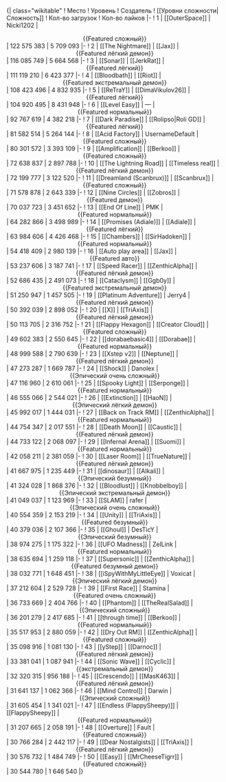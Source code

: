 {| class="wikitable"
! Место
! Уровень
! Создатель
! [[Уровни сложности|Сложность]]
! Кол-во загрузок
! Кол-во лайков
|-
! 1
| [[OuterSpace]]
| Nicki1202
| <center>{{Featured сложный}}</center>
| 122 575 383
| 5 709 093
|-
! 2
| [[The Nightmare]]
| [[Jax]]
| <center>{{Featured лёгкий демон}}</center>
| 116 085 749
| 5 664 568
|-
! 3
| [[Sonar]]
| [[JerkRat]]
| <center>{{Featured лёгкий}}</center>
| 111 119 210
| 6 423 377
|-
! 4
| [[Bloodbath]]
| [[Riot]]
| <center>{{Featured экстремальный демон}}</center>
| 108 423 496
| 4 832 935
|-
! 5
| [[ReTraY]]
| [[DimaVikulov26]]
| <center>{{Featured лёгкий}}</center>
| 104 920 495
| 8 431 948
|-
! 6
| [[Level Easy]]
| —
| <center>{{Featured нормальный}}</center>
| 92 767 619
| 4 382 218
|-
! 7
| [[Dark Paradise]]
| [[Rolipso|Roli GD]]
| <center>{{Featured лёгкий}}</center>
| 81 582 514
| 5 264 144
|-
! 8
| [[Acid Factory]]
| UsernameDefault
| <center>{{Featured сложный}}</center>
| 80 301 572
| 3 393 109
|-
! 9
| [[Amplification]]
| [[Berkoo]]
| <center>{{Featured сложный}}</center>
| 72 638 837
| 2 897 788
|-
! 10
| [[The Lightning Road]]
| [[Timeless real]]
| <center>{{Featured лёгкий демон}}</center>
| 72 199 777
| 3 122 520
|-
! 11
| [[Dreamland (Scanbrux)]]
| [[Scanbrux]]
| <center>{{Featured сложный}}</center>
| 71 578 878
| 2 643 339
|-
! 12
| [[Nine Circles]]
| [[Zobros]]
| <center>{{Featured демон}}</center>
| 70 037 723
| 3 451 652
|-
! 13
| [[End Of Line]]
| PMK
| <center>{{Featured нормальный}}</center>
| 64 282 866
| 3 498 989
|-
! 14
| [[Promises (Adiale)]]
| [[Adiale]]
| <center>{{Featured лёгкий}}</center>
| 63 984 606
| 4 426 468
|-
! 15
| [[Chambers]]
| [[SirHadoken]]
| <center>{{Featured нормальный}}</center>
| 54 418 409
| 2 980 139
|-
! 16
| [[Auto play area]]
| [[Jax]]
| <center>{{Featured авто}}</center>
| 53 237 606
| 3 187 741
|-
! 17
| [[Speed Racer]]
| [[ZenthicAlpha]]
| <center>{{Featured лёгкий демон}}</center>
| 52 686 435
| 2 491 073
|-
! 18
| [[Cataclysm]]
| [[Ggb0y]]
| <center>{{Featured экстремальный демон}}</center>
| 51 250 947
| 1 457 505
|-
! 19
| [[Platinum Adventure]]
| Jerry4
| <center>{{Featured лёгкий демон}}</center>
| 50 392 039
| 2 898 052
|-
! 20
| [[X]]
| [[TriAxis]]
| <center>{{Featured лёгкий демон}}</center>
| 50 113 705
| 2 316 752
|-
! 21
| [[Flappy Hexagon]]
| [[Creator Cloud]]
| <center>{{Featured сложный}}</center>
| 49 602 383
| 2 550 645
|-
! 22
| [[dorabaebasic4]]
| [[Dorabae]]
| <center>{{Featured нормальный}}</center>
| 48 999 588
| 2 790 639
|-
! 23
| [[Xstep v2]]
| [[Neptune]]
| <center>{{Featured лёгкий демон}}</center>
| 47 273 287
| 1 669 787
|-
! 24
| [[Shock]]
| Danolex
| <center>{{Эпический очень сложный}}</center>
| 47 116 960
| 2 610 061
|-
! 25
| [[Spooky Light]]
| [[Serponge]]
| <center>{{Featured нормальный}}</center>
| 46 555 066
| 2 544 021
|-
! 26
| [[Extinction]]
| [[HaoN]]
| <center>{{Эпический лёгкий демон}}</center>
| 45 992 017
| 1 444 031
|-
! 27
| [[Back on Track RM]]
| [[ZenthicAlpha]]
| <center>{{Featured нормальный}}</center>
| 44 754 347
| 2 017 551
|-
! 28
| [[Death Moon]]
| [[Caustic]]
| <center>{{Featured лёгкий демон}}</center>
| 44 733 122
| 2 068 097
|-
! 29
| [[Infernal Arena]]
| [[Suomi]]
| <center>{{Featured нормальный}}</center>
| 42 058 211
| 2 381 059
|-
! 30
| [[Laser Room]]
| [[TrueNature]]
| <center>{{Featured лёгкий демон}}</center>
| 41 667 975
| 1 235 449
|-
! 31
| [[dinosaur]]
| [[Alkali]]
| <center>{{Эпический безумный}}</center>
| 41 324 028
| 1 868 376
|-
! 32
| [[Bloodlust]]
| [[Knobbelboy]]
| <center>{{Эпический экстремальный демон}}</center>
| 41 049 037
| 1 123 969
|-
! 33
| [[SLAM]]
| rafer
| <center>{{Эпический очень сложный}}</center>
| 40 554 359
| 2 153 219
|-
! 34
| [[Unity]]
| [[TriAxis]]
| <center>{{Featured безумный}}</center>
| 40 379 036
| 2 107 366
|-
! 35
| [[Ghoul]]
| DesTicY
| <center>{{Эпический безумный}}</center>
| 38 974 275
| 1 175 322
|-
! 36
| [[UFO Madness]]
| ZelLink
| <center>{{Featured нормальный}}</center>
| 38 635 694
| 1 259 118
|-
! 37
| [[Supersonic]]
| [[ZenthicAlpha]]
| <center>{{Featured безумный демон}}</center>
| 38 032 771
| 1 648 451
|-
! 38
| [[iSpyWithMyLittleEye]]
| Voxicat
| <center>{{Эпический лёгкий демон}}</center>
| 37 212 604
| 2 529 728
|-
! 39
| [[First Race]]
| Stamina
| <center>{{Featured очень сложный}}</center>
| 36 733 669
| 2 404 766
|-
! 40
| [[Phantom]]
| [[TheRealSalad]]
| <center>{{Эпический сложный}}</center>
| 36 201 279
| 2 417 685
|-
! 41
| [[through time]]
| [[Berkoo]]
| <center>{{Featured нормальный}}</center>
| 35 517 953
| 2 880 059
|-
! 42
| [[Dry Out RM]]
| [[ZenthicAlpha]]
| <center>{{Featured сложный}}</center>
| 35 098 916
| 1 081 130
|-
! 43
| [[yStep]]
| [[Darnoc]]
| <center>{{Featured лёгкий демон}}</center>
| 33 381 041
| 1 087 941
|-
! 44
| [[Sonic Wave]]
| [[Cyclic]]
| <center>{{экстремальный демон}}</center>
| 32 320 315
| 956 188
|-
! 45
| [[Crescendo]]
| [[MasK463]]
| <center>{{Featured лёгкий демон}}</center>
| 31 641 137
| 1 062 366
|-
! 46
| [[Mind Control]]
| Darwin
| <center>{{Эпический сложный}}</center>
| 31 605 454
| 1 341 021
|-
! 47
| [[Endless (FlappySheepy)]]
| [[FlappySheepy]]
| <center>{{Featured нормальный}}</center>
| 31 207 665
| 2 058 191
|-
! 48
| [[Overture]]
| Fault
| <center>{{Featured сложный}}</center>
| 30 766 284
| 2 442 117
|-
! 49
| [[Dear Nostalgists]]
| [[TriAxis]]
| <center>{{Featured лёгкий демон}}</center>
| 30 576 732
| 1 484 749
|-
! 50
| [[Easy]]
| [[MrCheeseTigrr]]
| <center>{{Featured сложный}}</center>
| 30 544 780
| 1 646 540
|}